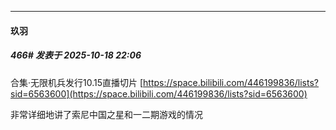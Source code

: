 ﻿
*****

####  玖羽  
##### 466#       发表于 2025-10-18 22:06

合集·无限机兵发行10.15直播切片
[https://space.bilibili.com/446199836/lists?sid=6563600](https://space.bilibili.com/446199836/lists?sid=6563600)

非常详细地讲了索尼中国之星和一二期游戏的情况

